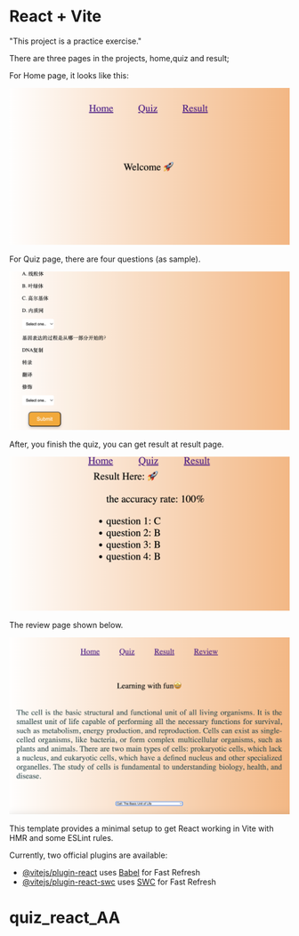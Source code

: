 # React + Vite

"This project is a practice exercise."

There are three pages in the projects, home,quiz and result;

For Home page, it looks like this:

![home](./src/images/home.png)

For Quiz page, there are four questions (as sample).

![quiz](./src/images/quiz.png)

After, you finish the quiz, you can get result at result page.

![result](./src/images/result.png)

The review page shown below.

![result](./src/images/review.png)

This template provides a minimal setup to get React working in Vite with HMR and some ESLint rules.

Currently, two official plugins are available:

- [@vitejs/plugin-react](https://github.com/vitejs/vite-plugin-react/blob/main/packages/plugin-react/README.md) uses [Babel](https://babeljs.io/) for Fast Refresh
- [@vitejs/plugin-react-swc](https://github.com/vitejs/vite-plugin-react-swc) uses [SWC](https://swc.rs/) for Fast Refresh
# quiz_react_AA
